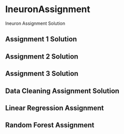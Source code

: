 # IneuronAssignment
Ineuron Assignment Solution
## Assignment 1 Solution
## Assignment 2 Solution
## Assignment 3 Solution
## Data Cleaning Assignment Solution
## Linear Regression Assignment
## Random Forest Assignment

